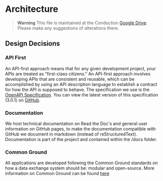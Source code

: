 # Architecture

> **Warning**
> This file is maintained at the Conduction [Google Drive](https://docs.google.com/document/d/1RkIn8-mVD2I2v0HDMiPuHvoeitpWvcp0EVZyeFZHAG8/edit). Please make any suggestions of alterations there.

## Design Decisions

### API First

An API-first approach means that for any given development project, your APIs are treated as "first-class citizens." An API-first approach involves developing APIs that are consistent and reusable, which can be accomplished by using an API description language to establish a contract for how the API is supposed to behave. The specification we use is the [OpenAPI Specification](https://github.com/OAI/OpenAPI-Specification). You can view the latest version of this specification (3.0.1) on [GitHub](https://github.com/OAI/OpenAPI-Specification/blob/master/versions/3.0.1.md).

### Documentation

We host technical documentation on Read the Doc's and general user information on GitHub pages, to make the documentation compatible with GitHub we document in markdown (instead of reStructuredText). Documentation is part of the project and contained within the /docs folder.

### Common Ground

All applications are developed following the Common Ground standards on how a data exchange system should be: modular and open-source. More information on Common Ground can be found [here](https://commonground.nl/)
